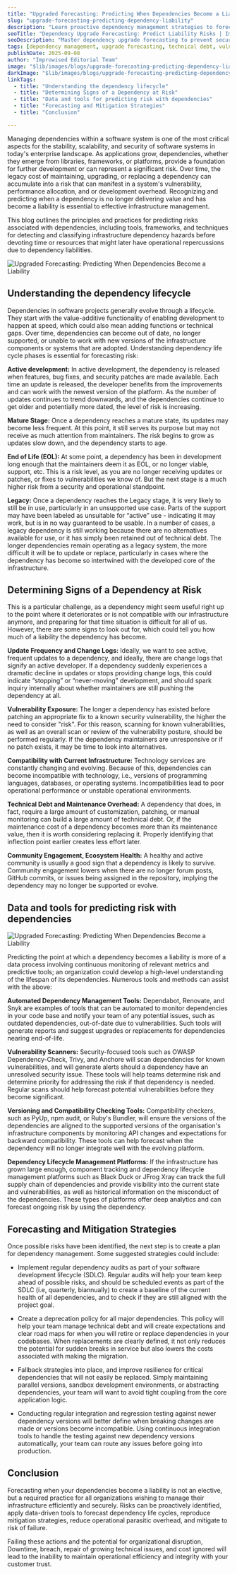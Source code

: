 ```yaml
---
title: "Upgraded Forecasting: Predicting When Dependencies Become a Liability"
slug: "upgrade-forecasting-predicting-dependency-liability"
description: "Learn proactive dependency management strategies to forecast upgrade timelines, prevent security vulnerabilities, and maintain system stability before dependencies become critical liabilities."
seoTitle: "Dependency Upgrade Forecasting: Predict Liability Risks | Improwised"
seoDescription: "Master dependency upgrade forecasting to prevent security risks & system failures. Proactive strategies for managing technical debt and vulnerability timelines. | Improwised"
tags: [dependency management, upgrade forecasting, technical debt, vulnerability management, software dependencies, security risks, system maintenance, DevOps, software lifecycle, dependency tracking]
publishDate: 2025-09-08
author: "Improwised Editorial Team" 
image: "$lib/images/blogs/upgrade-forecasting-predicting-dependency-liability-head-light.svg"
darkImage: "$lib/images/blogs/upgrade-forecasting-predicting-dependency-liability-head-dark.svg"
linkTags: 
  - title: "Understanding the dependency lifecycle" 
  - title: "Determining Signs of a Dependency at Risk"
  - title: "Data and tools for predicting risk with dependencies"
  - title: "Forecasting and Mitigation Strategies"
  - title: "Conclusion"

---
```


Managing dependencies within a software system is one of the most critical aspects for the stability, scalability, and security of software systems in today's enterprise landscape. As applications grow, dependencies, whether they emerge from libraries, frameworks, or platforms, provide a foundation for further development or can represent a significant risk. Over time, the legacy cost of maintaining, upgrading, or replacing a dependency can accumulate into a risk that can manifest in a system's vulnerability, performance allocation, and or development overhead. Recognizing and predicting when a dependency is no longer delivering value and has become a liability is essential to effective infrastructure management.

This blog outlines the principles and practices for predicting risks associated with dependencies, including tools, frameworks, and techniques for detecting and classifying infrastructure dependency hazards before devoting time or resources that might later have operational repercussions due to dependency liabilities.

![Upgraded Forecasting: Predicting When Dependencies Become a Liability]($lib/images/blogs/upgrade-forecasting-predicting-dependency-liability-body-1.svg)

## Understanding the dependency lifecycle

Dependencies in software projects generally evolve through a lifecycle. They start with the value-additive functionality of enabling development to happen at speed, which could also mean adding functions or technical gaps. Over time, dependencies can become out of date, no longer supported, or unable to work with new versions of the infrastructure components or systems that are adopted. Understanding dependency life cycle phases is essential for forecasting risk:

**Active development:** In active development, the dependency is released when features, bug fixes, and security patches are made available. Each time an update is released, the developer benefits from the improvements and can work with the newest version of the platform. As the number of updates continues to trend downwards, and the dependencies continue to get older and potentially more dated, the level of risk is increasing.

**Mature Stage:** Once a dependency reaches a mature state, its updates may become less frequent. At this point, it still serves its purpose but may not receive as much attention from maintainers. The risk begins to grow as updates slow down, and the dependency starts to age.

**End of Life (EOL):** At some point, a dependency has been in development long enough that the maintainers deem it as EOL, or no longer viable, support, etc. This is a risk level, as you are no longer receiving updates or patches, or fixes to vulnerabilities we know of. But the next stage is a much higher risk from a security and operational standpoint.

**Legacy:** Once a dependency reaches the Legacy stage, it is very likely to still be in use, particularly in an unsupported use case. Parts of the support may have been labeled as unsuitable for “active” use  -  indicating it may work, but is in no way guaranteed to be usable. In a number of cases, a legacy dependency is still working because there are no alternatives available for use, or it has simply been retained out of technical debt. The longer dependencies remain operating as a legacy system, the more difficult it will be to update or replace, particularly in cases where the dependency has become so intertwined with the developed core of the infrastructure.

## Determining Signs of a Dependency at Risk

This is a particular challenge, as a dependency might seem useful right up to the point where it deteriorates or is not compatible with our infrastructure anymore, and preparing for that time situation is difficult for all of us. However, there are some signs to look out for, which could tell you how much of a liability the dependency has become.

**Update Frequency and Change Logs:** Ideally, we want to see active, frequent updates to a dependency, and ideally, there are change logs that signify an active developer. If a dependency suddenly experiences a dramatic decline in updates or stops providing change logs, this could indicate “stopping” or “never-moving” development, and should spark inquiry internally about whether maintainers are still pushing the dependency at all.

**Vulnerability Exposure:** The longer a dependency has existed before patching an appropriate fix to a known security vulnerability, the higher the need to consider "risk". For this reason, scanning for known vulnerabilities, as well as an overall scan or review of the vulnerability posture, should be performed regularly. If the dependency maintainers are unresponsive or if no patch exists, it may be time to look into alternatives.

**Compatibility with Current Infrastructure:** Technology services are constantly changing and evolving. Because of this, dependencies can become incompatible with technology, i.e., versions of programming languages, databases, or operating systems. Incompatibilities lead to poor operational performance or unstable operational environments.

**Technical Debt and Maintenance Overhead:** A dependency that does, in fact, require a large amount of customization, patching, or manual monitoring can build a large amount of technical debt. Or, if the maintenance cost of a dependency becomes more than its maintenance value, then it is worth considering replacing it. Properly identifying that inflection point earlier creates less effort later.

**Community Engagement, Ecosystem Health:** A healthy and active community is usually a good sign that a dependency is likely to survive. Community engagement lowers when there are no longer forum posts, GitHub commits, or issues being assigned in the repository, implying the dependency may no longer be supported or evolve.

## Data and tools for predicting risk with dependencies

![Upgraded Forecasting: Predicting When Dependencies Become a Liability]($lib/images/blogs/upgrade-forecasting-predicting-dependency-liability-body-2.svg)

Predicting the point at which a dependency becomes a liability is more of a data process involving continuous monitoring of relevant metrics and predictive tools; an organization could develop a high-level understanding of the lifespan of its dependencies. Numerous tools and methods can assist with the above:

**Automated Dependency Management Tools:**
Dependabot, Renovate, and Snyk are examples of tools that can be automated to monitor dependencies in your code base and notify your team of any potential issues, such as outdated dependencies, out-of-date due to vulnerabilities. Such tools will generate reports and suggest upgrades or replacements for dependencies nearing end-of-life.

**Vulnerability Scanners:**
Security-focused tools such as OWASP Dependency-Check, Trivy, and Anchore will scan dependencies for known vulnerabilities, and will generate alerts should a dependency have an unresolved security issue. These tools will help teams determine risk and determine priority for addressing the risk if that dependency is needed. Regular scans should help forecast potential vulnerabilities before they become significant.

**Versioning and Compatibility Checking Tools:**
Compatibility checkers, such as PyUp, npm audit, or Ruby's Bundler, will ensure the versions of the dependencies are aligned to the supported versions of the organisation's infrastructure components by monitoring API changes and expectations for backward compatibility. These tools can help forecast when the dependency will no longer integrate well with the evolving platform.

**Dependency Lifecycle Management Platforms:**
If the infrastructure has grown large enough, component tracking and dependency lifecycle management platforms such as Black Duck or JFrog Xray can track the full supply chain of dependencies and provide visibility into the current state and vulnerabilities, as well as historical information on the misconduct of the dependencies. These types of platforms offer deep analytics and can forecast ongoing risk by using the dependency.

## Forecasting and Mitigation Strategies

Once possible risks have been identified, the next step is to create a plan for dependency management. Some suggested strategies could include:

- Implement regular dependency audits as part of your software development lifecycle (SDLC). Regular audits will help your team keep ahead of possible risks, and should be scheduled events as part of the SDLC (i.e, quarterly, biannually) to create a baseline of the current health of all dependencies, and to check if they are still aligned with the project goal.

- Create a deprecation policy for all major dependencies. This policy will help your team manage technical debt and will create expectations and clear road maps for when you will retire or replace dependencies in your codebases. When replacements are clearly defined, it not only reduces the potential for sudden breaks in service but also lowers the costs associated with making the migration.

- Fallback strategies into place, and improve resilience for critical dependencies that will not easily be replaced. Simply maintaining parallel versions, sandbox development environments, or abstracting dependencies, your team will want to avoid tight coupling from the core application logic.

- Conducting regular integration and regression testing against newer dependency versions will better define when breaking changes are made or versions become incompatible. Using continuous integration tools to handle the testing against new dependency versions automatically, your team can route any issues before going into production.

## Conclusion

Forecasting when your dependencies become a liability is not an elective, but a required practice for all organizations wishing to manage their infrastructure efficiently and securely. Risks can be proactively identified, apply data-driven tools to forecast dependency life cycles, reproduce mitigation strategies, reduce operational parasitic overhead, and mitigate to risk of failure.

Failing these actions and the potential for organizational disruption, Downtime, breach, repair of growing technical issues, and cost ignored will lead to the inability to maintain operational efficiency and integrity with your customer trust.

